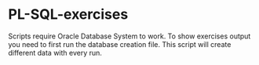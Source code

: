 # PL-SQL-exercises

Scripts require Oracle Database System to work. To show exercises output you need to first run the database creation file. This script will create different data with every run. 
